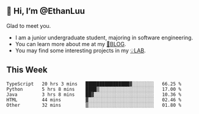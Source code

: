 ## 👋 Hi, I’m @EthanLuu

Glad to meet you.

- I am a junior undergraduate student, majoring in software engineering.
- You can learn more about me at my [📝BLOG](https://blog.ethanloo.top).
- You may find some interesting projects in my [💡LAB](https://lab.ethanloo.top).

## This Week
<!--START_SECTION:waka-->
```text
TypeScript   20 hrs 3 mins   ████████████████▓░░░░░░░░   66.25 % 
Python       5 hrs 8 mins    ████▒░░░░░░░░░░░░░░░░░░░░   17.00 % 
Java         3 hrs 8 mins    ██▓░░░░░░░░░░░░░░░░░░░░░░   10.36 % 
HTML         44 mins         ▓░░░░░░░░░░░░░░░░░░░░░░░░   02.46 % 
Other        32 mins         ▒░░░░░░░░░░░░░░░░░░░░░░░░   01.80 % 
```
<!--END_SECTION:waka-->
